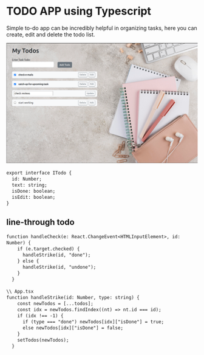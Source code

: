 # TODO APP using Typescript

Simple to-do app can be incredibly helpful in organizing tasks, here you can create, edit and delete the todo list.

![Todo-app](./app/src/assets/desktopView.png "todo-app")

```
export interface ITodo {
  id: Number;
  text: string;
  isDone: boolean;
  isEdit: boolean;
}
```

## line-through todo

```
function handleCheck(e: React.ChangeEvent<HTMLInputElement>, id: Number) {
    if (e.target.checked) {
      handleStrike(id, "done");
    } else {
      handleStrike(id, "undone");
    }
  }

\\ App.tsx
function handleStrike(id: Number, type: string) {
    const newTodos = [...todos];
    const idx = newTodos.findIndex((nt) => nt.id === id);
    if (idx !== -1) {
      if (type === "done") newTodos[idx]["isDone"] = true;
      else newTodos[idx]["isDone"] = false;
    }
    setTodos(newTodos);
  }
```
